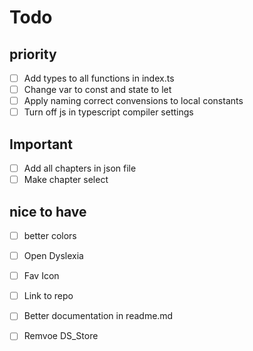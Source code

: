 # Todo

## priority
- [ ] Add types to all functions in index.ts
- [ ] Change var to const and state to let
- [ ] Apply naming correct convensions to local constants
- [ ] Turn off js in typescript compiler settings

## Important
- [ ] Add all chapters in json file
- [ ] Make chapter select

## nice to have
- [ ] better colors
- [ ] Open Dyslexia
- [ ] Fav Icon
- [ ] Link to repo
- [ ] Better documentation in readme.md
- [ ] Remvoe DS_Store

 

